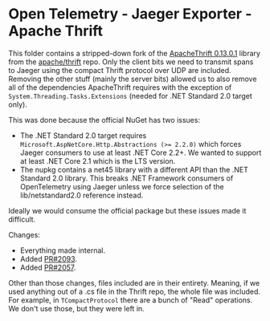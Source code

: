 ﻿# Open Telemetry - Jaeger Exporter - Apache Thrift

This folder contains a stripped-down fork of the [ApacheThrift 0.13.0.1](https://www.nuget.org/packages/ApacheThrift/0.13.0.1) library from the [apache/thrift](https://github.com/apache/thrift/tree/0.13.0) repo. Only the client bits we need to transmit spans to Jaeger using the compact Thrift protocol over UDP are included. Removing the other stuff (mainly the server bits) allowed us to also remove all of the dependencies ApacheThrift requires with the exception of `System.Threading.Tasks.Extensions` (needed for .NET Standard 2.0 target only).

This was done because the official NuGet has two issues:

* The .NET Standard 2.0 target requires `Microsoft.AspNetCore.Http.Abstractions (>= 2.2.0)` which forces Jaeger consumers to use at least .NET Core 2.2+. We wanted to support at least .NET Core 2.1 which is the LTS version.
* The nupkg contains a net45 library with a different API than the .NET Standard 2.0 library. This breaks .NET Framework consumers of OpenTelemetry using Jaeger unless we force selection of the lib/netstandard2.0 reference instead.

Ideally we would consume the official package but these issues made it difficult.

Changes:

* Everything made internal.
* Added [PR#2093](https://github.com/apache/thrift/pull/2093).
* Added [PR#2057](https://github.com/apache/thrift/pull/2057).

Other than those changes, files included are in their entirety. Meaning, if we used anything out of a .cs file in the Thrift repo, the whole file was included. For example, in `TCompactProtocol` there are a bunch of "Read" operations. We don't use those, but they were left in.
